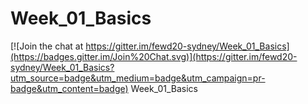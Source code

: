 # Week_01_Basics

[![Join the chat at https://gitter.im/fewd20-sydney/Week_01_Basics](https://badges.gitter.im/Join%20Chat.svg)](https://gitter.im/fewd20-sydney/Week_01_Basics?utm_source=badge&utm_medium=badge&utm_campaign=pr-badge&utm_content=badge)
Week_01_Basics

